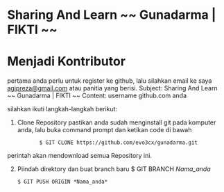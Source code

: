 # Sharing And Learn ~~ Gunadarma | FIKTI ~~

# Menjadi Kontributor
pertama anda perlu untuk register ke github, lalu silahkan email ke saya agipreza@gmail.com atau panitia yang berisi.
Subject: Sharing And Learn ~~ Gunadarma | FIKTI ~~
Content: username github.com anda  


 silahkan ikuti langkah-langkah berikut:

1. Clone Repository
pastikan anda sudah menginstall git pada komputer anda, lalu buka command prompt dan ketikan code di bawah

              $ GIT CLONE https://github.com/evo3cx/gunadarma.git
perintah akan mendownload semua Repository ini.

2. Piindah direktory dan buat branch baru
        $ GIT BRANCH *Nama_anda*

       $ GIT PUSH ORIGIN *Nama_anda*
